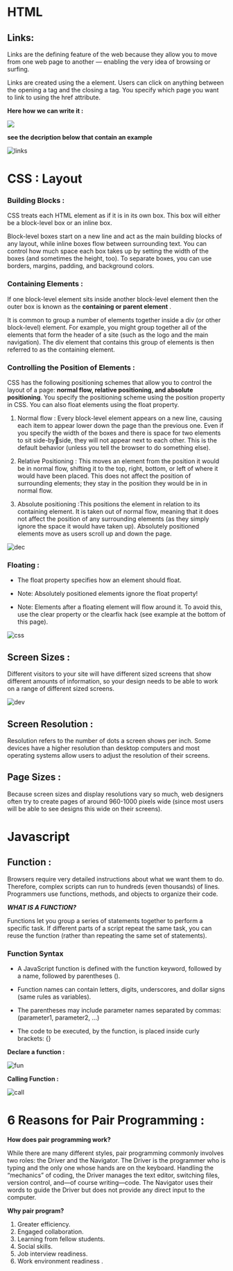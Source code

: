 # HTML 

## Links:

Links are the defining feature of the web 
because they allow you to move from 
one web page to another — enabling the 
very idea of browsing or surfing.

Links are created using the a element. Users can click on anything between the opening a tag and the closing a tag. You specify 
which page you want to link to using the href attribute.

**Here how we can write it :**

![](https://cdo-curriculum.s3.amazonaws.com/media/uploads/a_tag.png)


**see the decription below that contain an example**

![links](https://slideplayer.com/slide/6356925/22/images/5/HTML+Links+and+Anchors+Example.jpg)

# CSS : Layout

### Building Blocks :

CSS treats each HTML element as if it is in its 
own box. This box will either be a block-level
box or an inline box.

Block-level boxes start on a new line and act as the main building blocks 
of any layout, while inline boxes flow between surrounding text. You can 
control how much space each box takes up by setting the width of the 
boxes (and sometimes the height, too). To separate boxes, you can use 
borders, margins, padding, and background colors.

### Containing Elements :

If one block-level element sits inside another 
block-level element then the outer box is 
known as the **containing or parent element** .

It is common to group a number of elements together inside a div (or other block-level) element. For example, you might group together 
all of the elements that form the header of a site (such as the logo and 
the main navigation). The div element that contains this group of 
elements is then referred to as the containing element.

### Controlling the Position of Elements :

CSS has the following positioning schemes that allow you to control 
the layout of a page: **normal flow, relative positioning, and absolute positioning**. You specify the positioning scheme using the position property in CSS. You can also float elements using the float property.


1. Normal flow : Every block-level element 
appears on a new line, causing 
each item to appear lower down 
the page than the previous one. 
Even if you specify the width 
of the boxes and there is space 
for two elements to sit side-byside, they will not appear next to each other. This is the default 
behavior (unless you tell the 
browser to do something else).

2. Relative Positioning : This moves an element from the 
position it would be in normal 
flow, shifting it to the top, right, 
bottom, or left of where it 
would have been placed. This 
does not affect the position of 
surrounding elements; they stay 
in the position they would be in 
in normal flow.

3. Absolute positioning :This positions the element 
in relation to its containing 
element. It is taken out of 
normal flow, meaning that it 
does not affect the position 
of any surrounding elements 
(as they simply ignore the 
space it would have taken up). 
Absolutely positioned elements 
move as users scroll up and 
down the page.

![dec](https://www.internetingishard.com/html-and-css/advanced-positioning/positioned-elements-terminology-861fca.png)


### Floating :

* The float property specifies how an element should float.

* Note: Absolutely positioned elements ignore the float property!

* Note: Elements after a floating element will flow around it. To avoid this, use the clear property or the clearfix hack (see example at the bottom of this page).

![css](https://image.slidesharecdn.com/css-floats-160224091253/95/css-floats-7-638.jpg?cb=1456305879)

## Screen Sizes :

Different visitors to your site will have different sized screens that show 
different amounts of information, so your design needs to be able to 
work on a range of different sized screens.

![dev](https://internetingishard.netlify.app/responsive-images-overview-890631.fd4f8299.png)

## Screen Resolution :

Resolution refers to the number of dots a screen shows per inch. Some 
devices have a higher resolution than desktop computers and most 
operating systems allow users to adjust the resolution of their screens.

## Page Sizes :

Because screen sizes and display resolutions vary so much, web 
designers often try to create pages of around 960-1000 pixels wide 
(since most users will be able to see designs this wide on their screens).

# Javascript

## Function :

Browsers require very detailed instructions about what 
we want them to do. Therefore, complex scripts can run 
to hundreds (even thousands) of lines. Programmers use 
functions, methods, and objects to organize their code. 

***WHAT IS A FUNCTION?***

Functions let you group a series of statements together to perform a 
specific task. If different parts of a script repeat the same task, you can 
reuse the function (rather than repeating the same set of statements). 

### Function Syntax

* A JavaScript function is defined with the function keyword, followed by a name, followed by parentheses ().

* Function names can contain letters, digits, underscores, and dollar signs (same rules as variables).

* The parentheses may include parameter names separated by commas:
(parameter1, parameter2, ...)

* The code to be executed, by the function, is placed inside curly brackets: {}

**Declare a function :**

![fun](https://s3.ap-south-1.amazonaws.com/s3.studytonight.com/tutorials/uploads/pictures/1587882057-1.png)

**Calling Function :**

![call](https://cdn.programiz.com/cdn/farfuture/oAZVf3IqOKOYj_aJ-IoYQvbJ2CB-B3y4HXSLXBUmYcY/mtime:1591592163/sites/tutorial2program/files/javascript-function-with-parameter.png)


# 6 Reasons for Pair Programming :


**How does pair programming work?**

While there are many different styles, pair programming commonly involves two roles: the Driver and the Navigator. The Driver is the programmer who is typing and the only one whose hands are on the keyboard. Handling the “mechanics” of coding, the Driver manages the text editor, switching files, version control, and—of course writing—code. The Navigator uses their words to guide the Driver but does not provide any direct input to the computer. 

**Why pair program?**

1. Greater efficiency.
2. Engaged collaboration.
3. Learning from fellow students.
4. Social skills.
5. Job interview readiness.
6. Work environment readiness .

